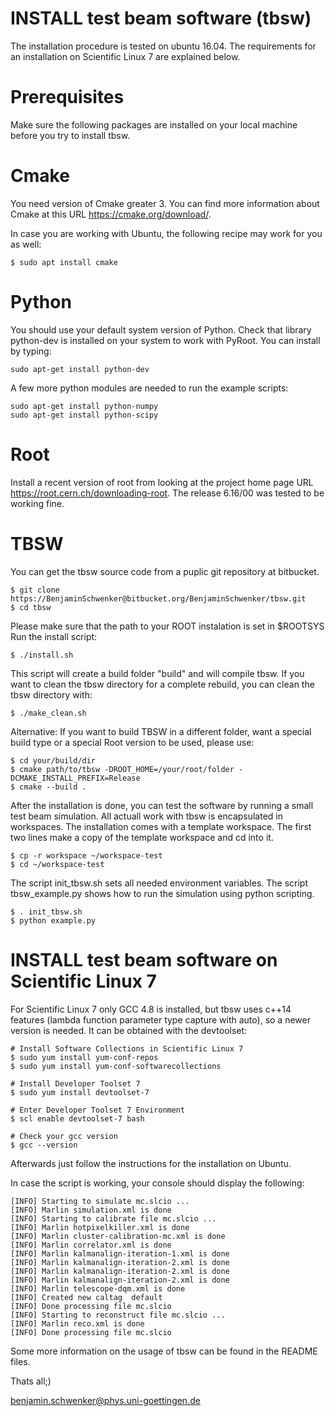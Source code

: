 
# INSTALL test beam software (tbsw) 

The installation procedure is tested on ubuntu 16.04. The requirements for an installation on Scientific Linux 7 are explained below.


# Prerequisites 

Make sure the following packages are installed on your local machine before you try to install tbsw. 

# Cmake 

You need version of Cmake greater 3. You can find more information about Cmake at this URL https://cmake.org/download/. 

In case you are working with Ubuntu, the following recipe may work for you as well: 

```
$ sudo apt install cmake
```

# Python 

You should use your default system version of Python. Check that library python-dev is installed on your system to work with PyRoot. You can install by typing: 

```
sudo apt-get install python-dev
```

A few more python modules are needed to run the example scripts: 

```
sudo apt-get install python-numpy
sudo apt-get install python-scipy
```

# Root 

Install a recent version of root from looking at the project home page URL https://root.cern.ch/downloading-root. The release 6.16/00 was tested to be working fine. 


# TBSW   
 
You can get the tbsw source code from a puplic git repository at bitbucket.

```
$ git clone https://BenjaminSchwenker@bitbucket.org/BenjaminSchwenker/tbsw.git
$ cd tbsw
```

Please make sure that the path to your ROOT instalation is set in $ROOTSYS
Run the install script:

```
$ ./install.sh
```

This script will create a build folder "build" and will compile tbsw.
If you want to clean the tbsw directory for a complete rebuild, you can clean the tbsw directory with:

```
$ ./make_clean.sh
```

Alternative:
If you want to build TBSW in a different folder, want a special build type or a special Root version to be used, please use:

```
$ cd your/build/dir
$ cmake path/to/tbsw -DROOT_HOME=/your/root/folder -DCMAKE_INSTALL_PREFIX=Release
$ cmake --build .
```

After the installation is done, you can test the software by running a small test beam simulation. All actuall work with tbsw is encapsulated in workspaces. The installation comes with a template workspace. The first two lines make a copy of the template workspace and cd into it. 

```
$ cp -r workspace ~/workspace-test
$ cd ~/workspace-test 
```

The script init_tbsw.sh sets all needed environment variables. The script tbsw_example.py shows how to run the simulation using python scripting. 

```
$ . init_tbsw.sh 
$ python example.py
```

# INSTALL test beam software on Scientific Linux 7

For Scientific Linux 7 only GCC 4.8 is installed, but tbsw uses c++14 features (lambda function parameter type capture with auto), so a newer version is needed. 
It can be obtained with the devtoolset:

```
# Install Software Collections in Scientific Linux 7
$ sudo yum install yum-conf-repos
$ sudo yum install yum-conf-softwarecollections

# Install Developer Toolset 7
$ sudo yum install devtoolset-7

# Enter Developer Toolset 7 Environment
$ scl enable devtoolset-7 bash

# Check your gcc version
$ gcc --version
```
Afterwards just follow the instructions for the installation on Ubuntu.


In case the script is working, your console should display the following: 

```
[INFO] Starting to simulate mc.slcio ...
[INFO] Marlin simulation.xml is done
[INFO] Starting to calibrate file mc.slcio ...
[INFO] Marlin hotpixelkiller.xml is done
[INFO] Marlin cluster-calibration-mc.xml is done
[INFO] Marlin correlator.xml is done
[INFO] Marlin kalmanalign-iteration-1.xml is done
[INFO] Marlin kalmanalign-iteration-2.xml is done
[INFO] Marlin kalmanalign-iteration-2.xml is done
[INFO] Marlin kalmanalign-iteration-2.xml is done
[INFO] Marlin telescope-dqm.xml is done
[INFO] Created new caltag  default
[INFO] Done processing file mc.slcio
[INFO] Starting to reconstruct file mc.slcio ...
[INFO] Marlin reco.xml is done
[INFO] Done processing file mc.slcio
```

Some more information on the usage of tbsw can be found in the README files. 


Thats all;)	

benjamin.schwenker@phys.uni-goettingen.de


